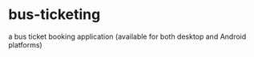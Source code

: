 # bus-ticketing
a bus ticket booking application (available for both desktop and Android platforms)
